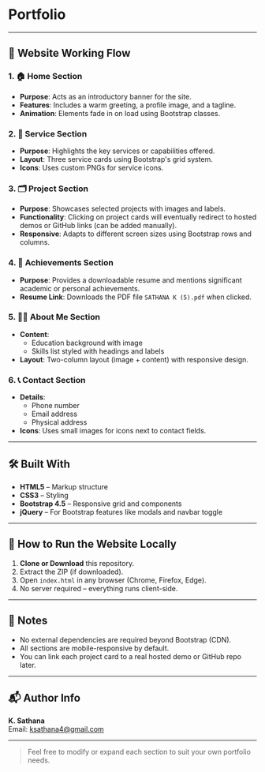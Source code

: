 # Portfolio

---

## 🔄 Website Working Flow

### 1. 🏠 **Home Section**
- **Purpose**: Acts as an introductory banner for the site.
- **Features**: Includes a warm greeting, a profile image, and a tagline.
- **Animation**: Elements fade in on load using Bootstrap classes.

### 2. 🧰 **Service Section**
- **Purpose**: Highlights the key services or capabilities offered.
- **Layout**: Three service cards using Bootstrap's grid system.
- **Icons**: Uses custom PNGs for service icons.

### 3. 🗂️ **Project Section**
- **Purpose**: Showcases selected projects with images and labels.
- **Functionality**: Clicking on project cards will eventually redirect to hosted demos or GitHub links (can be added manually).
- **Responsive**: Adapts to different screen sizes using Bootstrap rows and columns.

### 4. 📄 **Achievements Section**
- **Purpose**: Provides a downloadable resume and mentions significant academic or personal achievements.
- **Resume Link**: Downloads the PDF file `SATHANA K (5).pdf` when clicked.

### 5. 🧑‍🎓 **About Me Section**
- **Content**:
  - Education background with image
  - Skills list styled with headings and labels
- **Layout**: Two-column layout (image + content) with responsive design.

### 6. 📞 **Contact Section**
- **Details**:
  - Phone number
  - Email address
  - Physical address
- **Icons**: Uses small images for icons next to contact fields.

---

## 🛠️ Built With

- **HTML5** – Markup structure  
- **CSS3** – Styling  
- **Bootstrap 4.5** – Responsive grid and components  
- **jQuery** – For Bootstrap features like modals and navbar toggle  

---

## 📌 How to Run the Website Locally

1. **Clone or Download** this repository.
2. Extract the ZIP (if downloaded).
3. Open `index.html` in any browser (Chrome, Firefox, Edge).
4. No server required – everything runs client-side.

---

## 📎 Notes

- No external dependencies are required beyond Bootstrap (CDN).
- All sections are mobile-responsive by default.
- You can link each project card to a real hosted demo or GitHub repo later.

---

## 📬 Author Info

**K. Sathana**  
Email: ksathana4@gmail.com  


---

> Feel free to modify or expand each section to suit your own portfolio needs.
